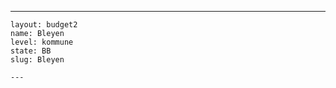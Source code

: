 ---
    layout: budget2
    name: Bleyen
    level: kommune
    state: BB
    slug: Bleyen

    ---


    